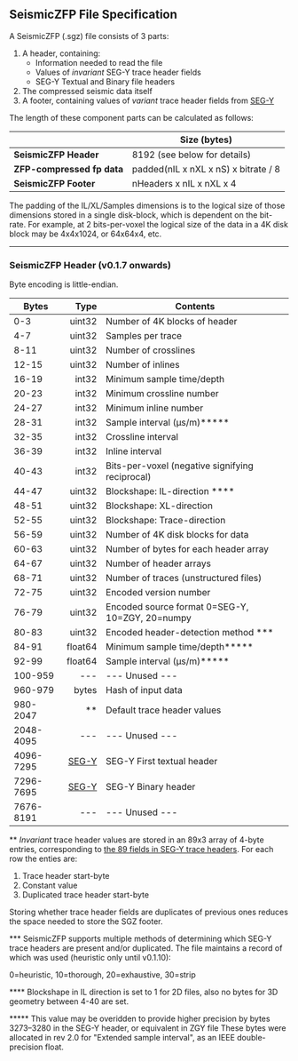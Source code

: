 ## SeismicZFP File Specification

A SeismicZFP (.sgz) file consists of 3 parts:
1. A header, containing:
   * Information needed to read the file
   * Values of _invariant_ SEG-Y trace header fields
   * SEG-Y Textual and Binary file headers
2. The compressed seismic data itself
3. A footer, containing values of _variant_ trace header fields from [SEG-Y](https://seg.org/Portals/0/SEG/News%20and%20Resources/Technical%20Standards/seg_y_rev2_0-mar2017.pdf)

The length of these component parts can be calculated as follows:


| | Size (bytes) | 
|-|-|
|**SeismicZFP Header** | 8192 (see below for details)
|**ZFP-compressed fp data** | padded(nIL x nXL x nS) x bitrate / 8
|**SeismicZFP Footer** | nHeaders x nIL x nXL x 4

The padding of the IL/XL/Samples dimensions is to the logical size of those dimensions stored in a single disk-block, which is dependent on the bit-rate. For example, at 2 bits-per-voxel the logical size of the data in a 4K disk block may be 4x4x1024, or 64x64x4, etc.

---

### SeismicZFP Header (v0.1.7 onwards)

Byte encoding is little-endian.

| Bytes  | Type | Contents |
|---|---:|---|
|0-3   |uint32 |Number of 4K blocks of header
|4-7   |uint32 |Samples per trace
|8-11  |uint32 |Number of crosslines
|12-15 |uint32 |Number of inlines
|16-19 | int32 |Minimum sample time/depth
|20-23 | int32 |Minimum crossline number
|24-27 | int32 |Minimum inline number
|28-31 | int32 |Sample interval (μs/m)*****
|32-35 | int32 |Crossline interval
|36-39 | int32 |Inline interval
|40-43 | int32 |Bits-per-voxel (negative signifying reciprocal)
|44-47 |uint32 |Blockshape: IL-direction ****
|48-51 |uint32 |Blockshape: XL-direction
|52-55 |uint32 |Blockshape: Trace-direction
|56-59 |uint32 |Number of 4K disk blocks for data
|60-63 |uint32 |Number of bytes for each header array
|64-67 |uint32 |Number of header arrays
|68-71 |uint32 |Number of traces (unstructured files)
|72-75 |uint32 |Encoded version number
|76-79 |uint32 |Encoded source format 0=SEG-Y, 10=ZGY, 20=numpy
|80-83 |uint32 |Encoded header-detection method ***
|84-91   |float64  | Minimum sample time/depth*****
|92-99   |float64  | Sample interval (μs/m)*****
|100-959 |---      | --- Unused ---
|960-979 |bytes |Hash of input data
|980-2047 |** |Default trace header values
|2048-4095 |---  | --- Unused ---
|4096-7295 |[SEG-Y](https://library.seg.org/pb-assets/technical-standards/seg_y_rev1-1686080991247.pdf)  | SEG-Y First textual header
|7296-7695 |[SEG-Y](https://library.seg.org/pb-assets/technical-standards/seg_y_rev1-1686080991247.pdf)  | SEG-Y Binary header
|7676-8191 |---  | --- Unused ---

** *Invariant* trace header values are stored in an 89x3 array of 4-byte entries, corresponding to [the 89 fields in SEG-Y trace headers](https://github.com/equinor/segyio/blob/master/python/segyio/tracefield.py). For each row the enties are:
1. Trace header start-byte
2. Constant value
3. Duplicated trace header start-byte

Storing whether trace header fields are duplicates of previous ones reduces the space needed to store the SGZ footer.

*** SeismicZFP supports multiple methods of determining which SEG-Y trace headers are present and/or duplicated. The file maintains a record of which was used (heuristic only until v0.1.10):

0=heuristic, 10=thorough, 20=exhaustive, 30=strip

**** Blockshape in IL direction is set to 1 for 2D files, also no bytes for 3D geometry between 4-40 are set.

***** This value may be overidden to provide higher precision by bytes 3273–3280 in the SEG-Y header, or equivalent in ZGY file
These bytes were allocated in rev 2.0 for "Extended sample interval", as an IEEE double-precision float.
